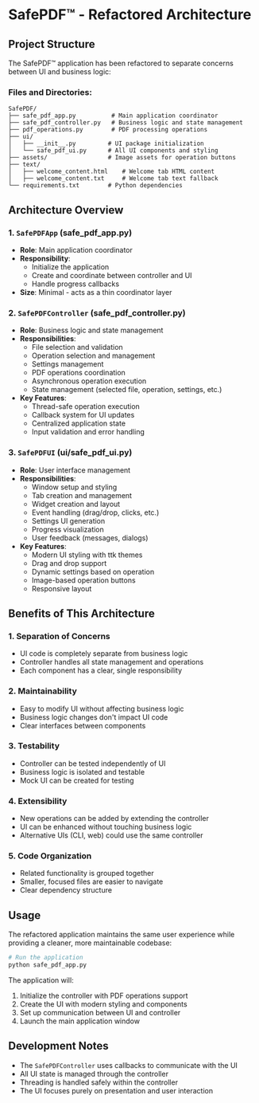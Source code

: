 # SafePDF™ - Refactored Architecture

## Project Structure

The SafePDF™ application has been refactored to separate concerns between UI and business logic:

### Files and Directories:

```
SafePDF/
├── safe_pdf_app.py          # Main application coordinator
├── safe_pdf_controller.py   # Business logic and state management
├── pdf_operations.py        # PDF processing operations
├── ui/
│   ├── __init__.py         # UI package initialization
│   └── safe_pdf_ui.py      # All UI components and styling
├── assets/                 # Image assets for operation buttons
├── text/
│   ├── welcome_content.html    # Welcome tab HTML content
│   ├── welcome_content.txt     # Welcome tab text fallback
└── requirements.txt        # Python dependencies
```

## Architecture Overview

### 1. `SafePDFApp` (safe_pdf_app.py)
- **Role**: Main application coordinator
- **Responsibility**: 
  - Initialize the application
  - Create and coordinate between controller and UI
  - Handle progress callbacks
- **Size**: Minimal - acts as a thin coordinator layer

### 2. `SafePDFController` (safe_pdf_controller.py)
- **Role**: Business logic and state management
- **Responsibilities**:
  - File selection and validation
  - Operation selection and management
  - Settings management
  - PDF operations coordination
  - Asynchronous operation execution
  - State management (selected file, operation, settings, etc.)
- **Key Features**:
  - Thread-safe operation execution
  - Callback system for UI updates
  - Centralized application state
  - Input validation and error handling

### 3. `SafePDFUI` (ui/safe_pdf_ui.py)
- **Role**: User interface management
- **Responsibilities**:
  - Window setup and styling
  - Tab creation and management
  - Widget creation and layout
  - Event handling (drag/drop, clicks, etc.)
  - Settings UI generation
  - Progress visualization
  - User feedback (messages, dialogs)
- **Key Features**:
  - Modern UI styling with ttk themes
  - Drag and drop support
  - Dynamic settings based on operation
  - Image-based operation buttons
  - Responsive layout

## Benefits of This Architecture

### 1. **Separation of Concerns**
- UI code is completely separate from business logic
- Controller handles all state management and operations
- Each component has a clear, single responsibility

### 2. **Maintainability**
- Easy to modify UI without affecting business logic
- Business logic changes don't impact UI code
- Clear interfaces between components

### 3. **Testability**
- Controller can be tested independently of UI
- Business logic is isolated and testable
- Mock UI can be created for testing

### 4. **Extensibility**
- New operations can be added by extending the controller
- UI can be enhanced without touching business logic
- Alternative UIs (CLI, web) could use the same controller

### 5. **Code Organization**
- Related functionality is grouped together
- Smaller, focused files are easier to navigate
- Clear dependency structure

## Usage

The refactored application maintains the same user experience while providing a cleaner, more maintainable codebase:

```python
# Run the application
python safe_pdf_app.py
```

The application will:
1. Initialize the controller with PDF operations support
2. Create the UI with modern styling and components
3. Set up communication between UI and controller
4. Launch the main application window

## Development Notes

- The `SafePDFController` uses callbacks to communicate with the UI
- All UI state is managed through the controller
- Threading is handled safely within the controller
- The UI focuses purely on presentation and user interaction